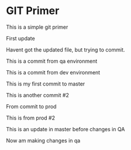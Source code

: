 # GIT Primer
This is a simple git primer

First update

Havent got the updated file, but trying to commit.

This is a commit from qa environment

This is a commit from dev environment 

This is my first commit to master

This is another commit #2

From commit to prod

This is from prod #2

This is an update in master before changes in QA

Now am making changes in qa